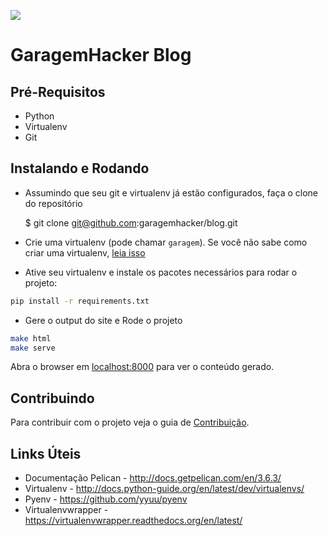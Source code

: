 ![](https://raw.githubusercontent.com/GaragemHacker/blog/master/garagemhacker-logo.png)

GaragemHacker Blog
==================

Pré-Requisitos
--------------

- Python
- Virtualenv
- Git


Instalando e Rodando
--------------------

- Assumindo que seu git e virtualenv já estão configurados, faça o clone do repositório

	$ git clone git@github.com:garagemhacker/blog.git

- Crie uma virtualenv (pode chamar `garagem`). Se você não sabe como criar uma virtualenv, [leia isso](http://docs.python-guide.org/en/latest/dev/virtualenvs/)


- Ative seu virtualenv e instale os pacotes necessários para rodar o projeto:

```bash
pip install -r requirements.txt
```

- Gere o output do site e Rode o projeto

```bash
make html
make serve
```

Abra o browser em [localhost:8000](http://localhost:8000) para ver o conteúdo gerado.

Contribuindo
------------

Para contribuir com o projeto veja o guia de [Contribuição](https://github.com/garagemhacker/blog/blob/master/CONTRIBUTING.md).

Links Úteis
-----------

* Documentação Pelican - http://docs.getpelican.com/en/3.6.3/
* Virtualenv - http://docs.python-guide.org/en/latest/dev/virtualenvs/
* Pyenv - https://github.com/yyuu/pyenv
* Virtualenvwrapper - https://virtualenvwrapper.readthedocs.org/en/latest/
